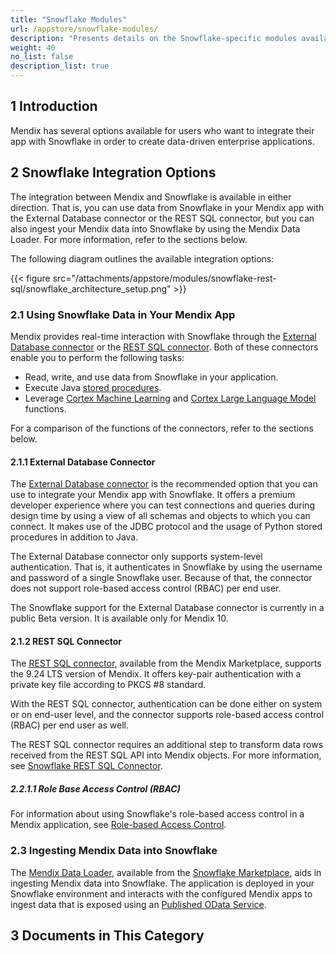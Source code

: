 ```yaml
---
title: "Snowflake Modules"
url: /appstore/snowflake-modules/
description: "Presents details on the Snowflake-specific modules available in the Mendix Marketplace."
weight: 40
no_list: false
description_list: true
---
```


## 1 Introduction

Mendix has several options available for users who want to integrate their app with Snowflake in order to create data-driven enterprise applications.

## 2 Snowflake Integration Options

The integration between Mendix and Snowflake is available in either direction. That is, you can use data from Snowflake in your Mendix app with the External Database connector or the REST SQL connector, but you can also ingest your Mendix data into Snowflake by using the Mendix Data Loader. For more information, refer to the sections below.

The following diagram outlines the available integration options:

{{< figure src="/attachments/appstore/modules/snowflake-rest-sql/snowflake_architecture_setup.png" >}}

### 2.1 Using Snowflake Data in Your Mendix App

Mendix provides real-time interaction with Snowflake through the [External Database connector](https://marketplace.mendix.com/link/component/219862) or the [REST SQL connector](https://marketplace.mendix.com/link/component/225717). Both of these connectors enable you to perform the following tasks:

* Read, write, and use data from Snowflake in your application.
* Execute Java [stored procedures](https://docs.snowflake.com/en/developer-guide/stored-procedure/stored-procedures-overview).
* Leverage [Cortex Machine Learning](https://docs.snowflake.com/en/guides-overview-ml-functions) and [Cortex Large Language Model](https://docs.snowflake.com/en/user-guide/snowflake-cortex/llm-functions) functions.

For a comparison of the functions of the connectors, refer to the sections below.

#### 2.1.1 External Database Connector

The [External Database connector](https://marketplace.mendix.com/link/component/219862) is the recommended option that you can use to integrate your Mendix app with Snowflake. It offers a premium developer experience where you can test connections and queries during design time by using a view of all schemas and objects to which you can connect. It makes use of the JDBC protocol and the usage of Python stored procedures in addition to Java. 

The External Database connector only supports system-level authentication. That is, it authenticates in Snowflake by using the username and password of a single Snowflake user. Because of that, the connector does not support role-based access control (RBAC) per end user.

The Snowflake support for the External Database connector is currently in a public Beta version. It is available only for Mendix 10.

#### 2.1.2 REST SQL Connector

The [REST SQL connector](https://marketplace.mendix.com/link/component/225717), available from the Mendix Marketplace, supports the 9.24 LTS version of Mendix. It offers key-pair authentication with a private key file according to PKCS #8 standard.

With the REST SQL connector, authentication can be done either on system or on end-user level, and the connector supports role-based access control (RBAC) per end user as well.

The REST SQL connector requires an additional step to transform data rows received from the REST SQL API into Mendix objects. For more information, see [Snowflake REST SQL Connector](/appstore/connectors/snowflake/snowflake-rest-sql/).

##### 2.2.1.1 Role Base Access Control (RBAC)

For information about using Snowflake's role-based access control in a Mendix application, see [Role-based Access Control](/appstore/modules/snowflake/snowflake-rbac/).

### 2.3 Ingesting Mendix Data into Snowflake

The [Mendix Data Loader](https://app.snowflake.com/marketplace/listing/GZTDZHHIDJ/mendix-data-loader), available from the [Snowflake Marketplace](https://app.snowflake.com/marketplace), aids in ingesting Mendix data into Snowflake. The application is deployed in your Snowflake environment and interacts with the configured Mendix apps to ingest data that is exposed using an [Published OData Service](/refguide/published-odata-services/). 

## 3 Documents in This Category
